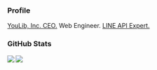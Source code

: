 ### Profile
[YouLib, Inc. CEO.](https://youlib.co.jp)
Web Engineer.
[LINE API Expert.](https://www.line-community.me/ja/apiexpert/detail/61e4466e69e9a522434aa082)

### GitHub Stats

<a href="https://github.com/anuraghazra/github-readme-stats">
  <img align="left" src="https://github-readme-stats.vercel.app/api?username=hyodoblog&count_private=true&show_icons=true" />
</a>
<a href="https://github.com/anuraghazra/github-readme-stats">
  <img align="left" src="https://github-readme-stats.vercel.app/api/top-langs/?username=hyodoblog&layout=compact" />
</a>
